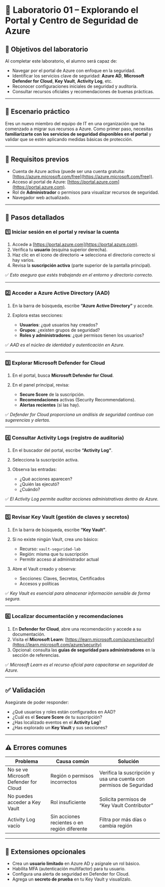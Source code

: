 # 🧪 Laboratorio 01 – Explorando el Portal y Centro de Seguridad de Azure

## 🎯 Objetivos del laboratorio

Al completar este laboratorio, el alumno será capaz de:

* Navegar por el portal de Azure con enfoque en la seguridad.
* Identificar los servicios clave de seguridad: **Azure AD**, **Microsoft Defender for Cloud**, **Key Vault**, **Activity Log**, etc.
* Reconocer configuraciones iniciales de seguridad y auditoría.
* Consultar recursos oficiales y recomendaciones de buenas prácticas.

---

## 🧵 Escenario práctico

Eres un nuevo miembro del equipo de IT en una organización que ha comenzado a migrar sus recursos a Azure. Como primer paso, necesitas **familiarizarte con los servicios de seguridad disponibles en el portal** y validar que se estén aplicando medidas básicas de protección.

---

## 🧰 Requisitos previos

* Cuenta de Azure activa (puede ser una cuenta gratuita: [https://azure.microsoft.com/free](https://azure.microsoft.com/free)).
* Acceso al portal de Azure: [https://portal.azure.com](https://portal.azure.com).
* Rol de **Administrador** o permisos para visualizar recursos de seguridad.
* Navegador web actualizado.

---

## 🧭 Pasos detallados

### 1️⃣ Iniciar sesión en el portal y revisar la cuenta

1. Accede a [https://portal.azure.com](https://portal.azure.com).
2. Verifica tu **usuario** (esquina superior derecha).
3. Haz clic en el icono de directorio ➜ selecciona el directorio correcto si hay varios.
4. Revisa la **suscripción activa** (parte superior de la pantalla principal).

✅ *Esto asegura que estés trabajando en el entorno y directorio correcto.*

---

### 2️⃣ Acceder a Azure Active Directory (AAD)

1. En la barra de búsqueda, escribe **“Azure Active Directory”** y accede.
2. Explora estas secciones:

   * **Usuarios**: ¿qué usuarios hay creados?
   * **Grupos**: ¿existen grupos de seguridad?
   * **Roles y administradores**: ¿qué permisos tienen los usuarios?

✅ *AAD es el núcleo de identidad y autenticación en Azure.*

---

### 3️⃣ Explorar Microsoft Defender for Cloud

1. En el portal, busca **Microsoft Defender for Cloud**.
2. En el panel principal, revisa:

   * **Secure Score** de la suscripción.
   * **Recomendaciones** activas (Security Recommendations).
   * **Alertas recientes** (si las hay).

✅ *Defender for Cloud proporciona un análisis de seguridad continuo con sugerencias y alertas.*

---

### 4️⃣ Consultar Activity Logs (registro de auditoría)

1. En el buscador del portal, escribe **“Activity Log”**.
2. Selecciona la suscripción activa.
3. Observa las entradas:

   * ¿Qué acciones aparecen?
   * ¿Quién las ejecutó?
   * ¿Cuándo?

✅ *El Activity Log permite auditar acciones administrativas dentro de Azure.*

---

### 5️⃣ Revisar Key Vault (gestión de claves y secretos)

1. En la barra de búsqueda, escribe **“Key Vault”**.
2. Si no existe ningún Vault, crea uno básico:

   * Recurso: `vault-seguridad-lab`
   * Región: misma que tu suscripción
   * Permitir acceso al administrador actual
3. Abre el Vault creado y observa:

   * Secciones: Claves, Secretos, Certificados
   * Accesos y políticas

✅ *Key Vault es esencial para almacenar información sensible de forma segura.*

---

### 6️⃣ Localizar documentación y recomendaciones

1. En **Defender for Cloud**, abre una recomendación y accede a su documentación.
2. Visita el **Microsoft Learn**: [https://learn.microsoft.com/azure/security](https://learn.microsoft.com/azure/security)
3. Opcional: consulta las **guías de seguridad para administradores** en la sección de referencias.

✅ *Microsoft Learn es el recurso oficial para capacitarse en seguridad de Azure.*

---

## ✅ Validación

Asegúrate de poder responder:

* ¿Qué usuarios y roles están configurados en AAD?
* ¿Cuál es el **Secure Score** de tu suscripción?
* ¿Has localizado eventos en el **Activity Log**?
* ¿Has explorado un **Key Vault** y sus secciones?

---

## ⚠️ Errores comunes

| Problema                              | Causa común                                  | Solución                                                           |
| ------------------------------------- | -------------------------------------------- | ------------------------------------------------------------------ |
| No se ve Microsoft Defender for Cloud | Región o permisos incorrectos                | Verifica la suscripción y usa una cuenta con permisos de Seguridad |
| No puedes acceder a Key Vault         | Rol insuficiente                             | Solicita permisos de “Key Vault Contributor”                       |
| Activity Log vacío                    | Sin acciones recientes o en región diferente | Filtra por más días o cambia región                                |

---

## 🧩 Extensiones opcionales

* Crea un **usuario limitado** en Azure AD y asígnale un rol básico.
* Habilita MFA (autenticación multifactor) para tu usuario.
* Configura una alerta de seguridad en Defender for Cloud.
* Agrega un **secreto de prueba** en tu Key Vault y visualízalo.